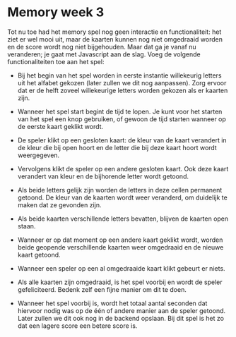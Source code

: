 # Memory week 3

Tot nu toe had het memory spel nog geen interactie en functionaliteit: het ziet er wel mooi uit, maar de kaarten kunnen nog niet omgedraaid worden en de score wordt nog niet bijgehouden. Maar dat ga je vanaf nu veranderen; je gaat met Javascript aan de slag. Voeg de volgende functionaliteiten toe aan het spel:

- Bij het begin van het spel worden in eerste instantie willekeurig letters uit het alfabet gekozen (later zullen we dit nog aanpassen). Zorg ervoor dat er de helft zoveel willekeurige letters worden gekozen als er kaarten zijn.

- Wanneer het spel start begint de tijd te lopen. Je kunt voor het starten van het spel een knop gebruiken, of gewoon de tijd starten wanneer op de eerste kaart geklikt wordt.

- De speler klikt op een gesloten kaart: de kleur van de kaart verandert in de kleur die bij open hoort en de letter die bij deze kaart hoort wordt weergegeven.

- Vervolgens klikt de speler op een andere gesloten kaart. Ook deze kaart verandert van kleur en de bijhorende letter wordt getoond.

- Als beide letters gelijk zijn worden de letters in deze cellen permanent getoond. De kleur van de kaarten wordt weer veranderd, om duidelijk te maken dat ze gevonden zijn.

- Als beide kaarten verschillende letters bevatten, blijven de kaarten open staan.

- Wanneer er op dat moment op een andere kaart geklikt wordt, worden beide geopende verschillende kaarten weer omgedraaid en de nieuwe kaart getoond.

- Wanneer een speler op een al omgedraaide kaart klikt gebeurt er niets.

- Als alle kaarten zijn omgedraaid, is het spel voorbij en wordt de speler gefeliciteerd. Bedenk zelf een fijne manier om dit te doen.

- Wanneer het spel voorbij is, wordt het totaal aantal seconden dat hiervoor nodig was op de één of andere manier aan de speler getoond. Later zullen we dit ook nog in de backend opslaan. Bij dit spel is het zo dat een lagere score een betere score is.
